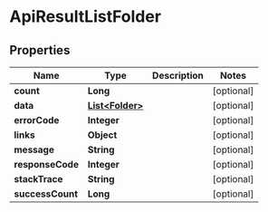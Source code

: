
# ApiResultListFolder

## Properties
Name | Type | Description | Notes
------------ | ------------- | ------------- | -------------
**count** | **Long** |  |  [optional]
**data** | [**List&lt;Folder&gt;**](Folder.md) |  |  [optional]
**errorCode** | **Integer** |  |  [optional]
**links** | **Object** |  |  [optional]
**message** | **String** |  |  [optional]
**responseCode** | **Integer** |  |  [optional]
**stackTrace** | **String** |  |  [optional]
**successCount** | **Long** |  |  [optional]



